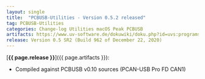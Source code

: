 ```yaml
---
layout: single
title:  "PCBUSB-Utilities - Version 0.5.2 released"
tag: PCBUSB-Utilities
categories: Change-log Utilities macOS Peak PCBUSB
artifacts: https://www.uv-software.de/dokuwiki/doku.php?id=uvs:programs:can_moni_mac
release: Version 0.5 SR2 (Build 962 of December 22, 2020)
---
```

[**{{ page.release }}**]({{ page.artifacts }}):

- Compiled against PCBUSB v0.10 sources (PCAN-USB Pro FD CAN1)
